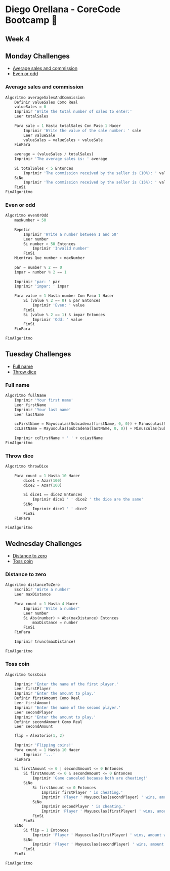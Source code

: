 # Diego Orellana - CoreCode Bootcamp 🚀
## Week 4
## Monday Challenges
- [Average sales and commission](https://github.com/DiegoMGE/core-code-from-scratch-readme-week-4/blob/main/README.md#average-sales-and-commission)
- [Even or odd](https://github.com/DiegoMGE/core-code-from-scratch-readme-week-4/blob/main/README.md#even-or-odd)

### Average sales and commission
```python
Algoritmo averageSalesAndCommission
	Definir valueSales Como Real
	valueSales = 0
	Imprimir 'Write the total number of sales to enter:'
	Leer totalSales
	
	Para sale = 1 Hasta totalSales Con Paso 1 Hacer
		Imprimir 'Write the value of the sale number: ' sale
		Leer valueSale
		valueSales = valueSales + valueSale
	FinPara
	
	average = (valueSales / totalSales)
	Imprimir 'The average sales is: ' average
	
	Si totalSales < 5 Entonces
		Imprimir 'The commission received by the seller is (10%): ' valueSales * 0.10
	SiNo
		Imprimir 'The commission received by the seller is (15%): ' valueSales * 0.15
	FinSi
FinAlgoritmo
```

### Even or odd
```python
Algoritmo evenOrOdd
	maxNumber = 50
	
	Repetir
		Imprimir 'Write a number between 1 and 50'
		Leer number
		Si number > 50 Entonces
			Imprimir 'Invalid number'
		FinSi
	Mientras Que number > maxNumber
	
	par = number % 2 == 0
	impar = number % 2 == 1
	
	Imprimir 'par: ' par
	Imprimir 'impar: ' impar
	
	Para value = 1 Hasta number Con Paso 1 Hacer
		Si (value % 2 == 0) & par Entonces
			Imprimir 'Even: ' value
		FinSi
		Si (value % 2 == 1) & impar Entonces
			Imprimir 'Odd: ' value
		FinSi
	FinPara
	
FinAlgoritmo
```

## Tuesday Challenges
- [Full name](https://github.com/DiegoMGE/core-code-from-scratch-readme-week-4/blob/main/README.md#full-name)
- [Throw dice](https://github.com/DiegoMGE/core-code-from-scratch-readme-week-4/blob/main/README.md#throw-dice)

### Full name
```python
Algoritmo fullName
	Imprimir 'Your first name'
	Leer firstName
	Imprimir 'Your last name'
	Leer lastName
	
	ccFirstName = Mayusculas(Subcadena(firstName, 0, 0)) + Minusculas(Subcadena(firstName, 1, Longitud(firstName) - 1))
	ccLastName = Mayusculas(Subcadena(lastName, 0, 0)) + Minusculas(Subcadena(lastName, 1, Longitud(lastName) - 1))
	
	Imprimir ccFirstName + ' ' + ccLastName
FinAlgoritmo
```

### Throw dice
```python
Algoritmo throwDice
		
	Para count = 1 Hasta 10 Hacer
		dice1 = Azar(100)
		dice2 = Azar(100)
		
		Si dice1 == dice2 Entonces
			Imprimir dice1 ' ' dice2 ' the dice are the same'
		SiNo
			Imprimir dice1 ' ' dice2
		FinSi
	FinPara
	
FinAlgoritmo
```

## Wednesday Challenges
- [Distance to zero]()
- [Toss coin]()

### Distance to zero
```python
Algoritmo distanceToZero
	Escribir 'Wirte a number'
	Leer maxDistance
	
	Para count = 1 Hasta 4 Hacer
		Imprimir 'Write a number'
		Leer number
		Si Abs(number) > Abs(maxDistance) Entonces
			maxDistance = number
		FinSi
	FinPara
	
	Imprimir trunc(maxDistance)
	
FinAlgoritmo
```

### Toss coin
```python
Algoritmo tossCoin
	
	Imprimir 'Enter the name of the first player.'
	Leer firstPlayer
	Imprimir 'Enter the amount to play.'
	Definir firstAmount Como Real
	Leer firstAmount
	Imprimir 'Enter the name of the second player.'
	Leer secondPlayer
	Imprimir 'Enter the amount to play.'
	Definir secondAmount Como Real
	Leer secondAmount

	flip = Aleatorio(1, 2)
	
	Imprimir 'Flipping coins!'
	Para count = 1 Hasta 10 Hacer
		Imprimir '...'
	FinPara
	
	Si firstAmount <= 0 | secondAmount <= 0 Entonces
		Si firstAmount <= 0 & secondAmount <= 0 Entonces
			Imprimir 'Game canceled because both are cheating!'
		SiNo
			Si firstAmount <= 0 Entonces
				Imprimir firstPlayer ' is cheating.'
				Imprimir 'Player ' Mayusculas(secondPlayer) ' wins, amount won: ' secondAmount
			SiNo
				Imprimir secondPlayer ' is cheating.'
				Imprimir 'Player ' Mayusculas(firstPlayer) ' wins, amount won: ' firstAmount
			FinSi
		FinSi
	SiNo 
		Si flip = 1 Entonces
			Imprimir 'Player ' Mayusculas(firstPlayer) ' wins, amount won: ' firstAmount
		SiNo
			Imprimir 'Player ' Mayusculas(secondPlayer) ' wins, amount won: ' secondAmount
		FinSi
	FinSi
	
FinAlgoritmo
```
